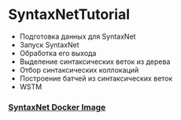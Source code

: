 # SyntaxNetTutorial


- Подготовка данных для SyntaxNet
- Запуск SyntaxNet
- Обработка его выхода
- Выделение синтаксических веток из дерева
- Отбор синтаксических коллокаций
- Построение батчей из синтаксических веток
- WSTM

### [SyntaxNet Docker Image](https://hub.docker.com/r/evgenysmirnov/syntaxnet/)

